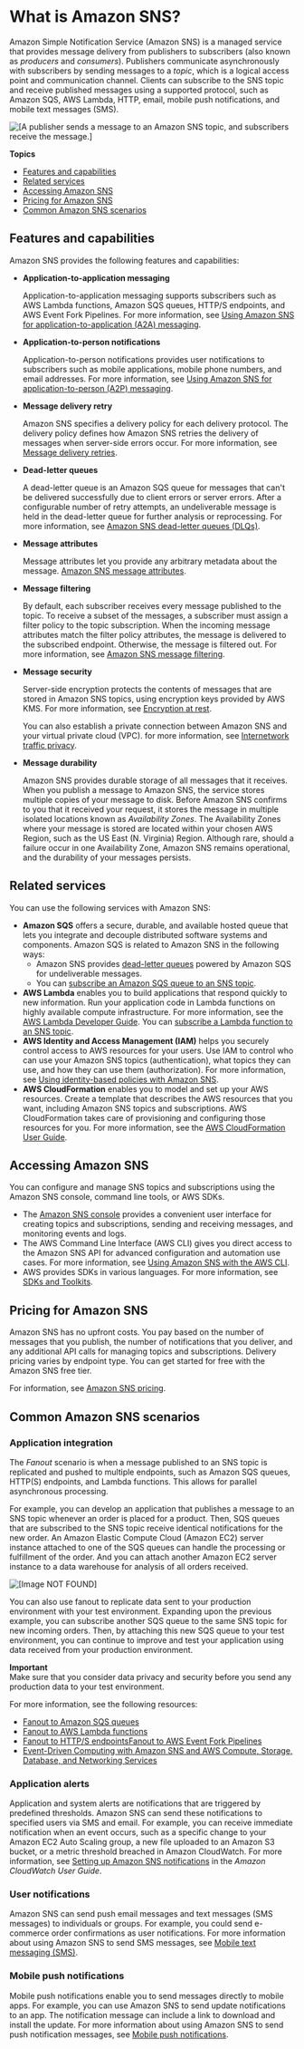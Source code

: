 # What is Amazon SNS?<a name="welcome"></a>

Amazon Simple Notification Service \(Amazon SNS\) is a managed service that provides message delivery from publishers to subscribers \(also known as *producers* and *consumers*\)\. Publishers communicate asynchronously with subscribers by sending messages to a *topic*, which is a logical access point and communication channel\. Clients can subscribe to the SNS topic and receive published messages using a supported protocol, such as Amazon SQS, AWS Lambda, HTTP, email, mobile push notifications, and mobile text messages \(SMS\)\.

![\[A publisher sends a message to an Amazon SNS topic, and subscribers receive the message.\]](http://docs.aws.amazon.com/sns/latest/dg/images/sns-how-works.png)

**Topics**
+ [Features and capabilities](#welcome-features)
+ [Related services](#welcome-related)
+ [Accessing Amazon SNS](#welcome-accessing)
+ [Pricing for Amazon SNS](#welcome-pricing)
+ [Common Amazon SNS scenarios](#sns-common-scenarios)

## Features and capabilities<a name="welcome-features"></a>

Amazon SNS provides the following features and capabilities:
+ **Application\-to\-application messaging** 

  Application\-to\-application messaging supports subscribers such as AWS Lambda functions, Amazon SQS queues, HTTP/S endpoints, and AWS Event Fork Pipelines\. For more information, see [Using Amazon SNS for application\-to\-application \(A2A\) messaging](sns-system-to-system-messaging.md)\. 
+ **Application\-to\-person notifications** 

  Application\-to\-person notifications provides user notifications to subscribers such as mobile applications, mobile phone numbers, and email addresses\. For more information, see [Using Amazon SNS for application\-to\-person \(A2P\) messaging](sns-user-notifications.md)\. 
+ **Message delivery retry** 

  Amazon SNS specifies a delivery policy for each delivery protocol\. The delivery policy defines how Amazon SNS retries the delivery of messages when server\-side errors occur\. For more information, see [Message delivery retries](sns-message-delivery-retries.md)\.
+ **Dead\-letter queues** 

  A dead\-letter queue is an Amazon SQS queue for messages that can't be delivered successfully due to client errors or server errors\. After a configurable number of retry attempts, an undeliverable message is held in the dead\-letter queue for further analysis or reprocessing\. For more information, see [Amazon SNS dead\-letter queues \(DLQs\)](sns-dead-letter-queues.md)\. 
+ **Message attributes** 

  Message attributes let you provide any arbitrary metadata about the message\. [Amazon SNS message attributes](sns-message-attributes.md)\. 
+ **Message filtering** 

  By default, each subscriber receives every message published to the topic\. To receive a subset of the messages, a subscriber must assign a filter policy to the topic subscription\. When the incoming message attributes match the filter policy attributes, the message is delivered to the subscribed endpoint\. Otherwise, the message is filtered out\. For more information, see [Amazon SNS message filtering](sns-message-filtering.md)\. 
+ **Message security** 

  Server\-side encryption protects the contents of messages that are stored in Amazon SNS topics, using encryption keys provided by AWS KMS\. For more information, see [Encryption at rest](sns-server-side-encryption.md)\.

  You can also establish a private connection between Amazon SNS and your virtual private cloud \(VPC\)\. for more information, see [Internetwork traffic privacy](sns-internetwork-traffic-privacy.md)\.
+ **Message durability** 

  Amazon SNS provides durable storage of all messages that it receives\. When you publish a message to Amazon SNS, the service stores multiple copies of your message to disk\. Before Amazon SNS confirms to you that it received your request, it stores the message in multiple isolated locations known as *Availability Zones*\. The Availability Zones where your message is stored are located within your chosen AWS Region, such as the US East \(N\. Virginia\) Region\. Although rare, should a failure occur in one Availability Zone, Amazon SNS remains operational, and the durability of your messages persists\. 

## Related services<a name="welcome-related"></a>

You can use the following services with Amazon SNS:
+ **Amazon SQS** offers a secure, durable, and available hosted queue that lets you integrate and decouple distributed software systems and components\. Amazon SQS is related to Amazon SNS in the following ways:
  + Amazon SNS provides [dead\-letter queues](sns-dead-letter-queues.md) powered by Amazon SQS for undeliverable messages\.
  + You can [subscribe an Amazon SQS queue to an SNS topic](sns-sqs-as-subscriber.md)\.
+ **AWS Lambda** enables you to build applications that respond quickly to new information\. Run your application code in Lambda functions on highly available compute infrastructure\. For more information, see the [AWS Lambda Developer Guide](https://docs.aws.amazon.com/lambda/latest/dg/)\. You can [subscribe a Lambda function to an SNS topic](sns-lambda-as-subscriber.md)\.
+ **AWS Identity and Access Management \(IAM\)** helps you securely control access to AWS resources for your users\. Use IAM to control who can use your Amazon SNS topics \(authentication\), what topics they can use, and how they can use them \(authorization\)\. For more information, see [Using identity\-based policies with Amazon SNS](sns-using-identity-based-policies.md)\.
+ **AWS CloudFormation** enables you to model and set up your AWS resources\. Create a template that describes the AWS resources that you want, including Amazon SNS topics and subscriptions\. AWS CloudFormation takes care of provisioning and configuring those resources for you\. For more information, see the [AWS CloudFormation User Guide](https://docs.aws.amazon.com/AWSCloudFormation/latest/UserGuide/)\.

## Accessing Amazon SNS<a name="welcome-accessing"></a>

You can configure and manage SNS topics and subscriptions using the Amazon SNS console, command line tools, or AWS SDKs\.
+ The [Amazon SNS console](https://console.aws.amazon.com/sns/v3/home) provides a convenient user interface for creating topics and subscriptions, sending and receiving messages, and monitoring events and logs\.
+ The AWS Command Line Interface \(AWS CLI\) gives you direct access to the Amazon SNS API for advanced configuration and automation use cases\. For more information, see [Using Amazon SNS with the AWS CLI](https://docs.aws.amazon.com/cli/latest/userguide/cli-services-sns.html)\.
+ AWS provides SDKs in various languages\. For more information, see [SDKs and Toolkits](https://aws.amazon.com/getting-started/tools-sdks/)\.

## Pricing for Amazon SNS<a name="welcome-pricing"></a>

Amazon SNS has no upfront costs\. You pay based on the number of messages that you publish, the number of notifications that you deliver, and any additional API calls for managing topics and subscriptions\. Delivery pricing varies by endpoint type\. You can get started for free with the Amazon SNS free tier\.

For information, see [Amazon SNS pricing](https://aws.amazon.com/sns/pricing/)\.

## Common Amazon SNS scenarios<a name="sns-common-scenarios"></a>

### Application integration<a name="SNSFanoutScenario"></a>

The *Fanout* scenario is when a message published to an SNS topic is replicated and pushed to multiple endpoints, such as Amazon SQS queues, HTTP\(S\) endpoints, and Lambda functions\. This allows for parallel asynchronous processing\.

For example, you can develop an application that publishes a message to an SNS topic whenever an order is placed for a product\. Then, SQS queues that are subscribed to the SNS topic receive identical notifications for the new order\. An Amazon Elastic Compute Cloud \(Amazon EC2\) server instance attached to one of the SQS queues can handle the processing or fulfillment of the order\. And you can attach another Amazon EC2 server instance to a data warehouse for analysis of all orders received\.

![\[Image NOT FOUND\]](http://docs.aws.amazon.com/sns/latest/dg/images/sns-fanout.png)

You can also use fanout to replicate data sent to your production environment with your test environment\. Expanding upon the previous example, you can subscribe another SQS queue to the same SNS topic for new incoming orders\. Then, by attaching this new SQS queue to your test environment, you can continue to improve and test your application using data received from your production environment\.

**Important**  
Make sure that you consider data privacy and security before you send any production data to your test environment\.

For more information, see the following resources:
+ [Fanout to Amazon SQS queues](sns-sqs-as-subscriber.md)
+ [Fanout to AWS Lambda functions](sns-lambda-as-subscriber.md)
+ [Fanout to HTTP/S endpointsFanout to AWS Event Fork Pipelines](sns-http-https-endpoint-as-subscriber.md)
+ [ Event\-Driven Computing with Amazon SNS and AWS Compute, Storage, Database, and Networking Services](https://aws.amazon.com/blogs/compute/event-driven-computing-with-amazon-sns-compute-storage-database-and-networking-services/) 

### Application alerts<a name="SNSAlertsScenario"></a>

Application and system alerts are notifications that are triggered by predefined thresholds\. Amazon SNS can send these notifications to specified users via SMS and email\. For example, you can receive immediate notification when an event occurs, such as a specific change to your Amazon EC2 Auto Scaling group, a new file uploaded to an Amazon S3 bucket, or a metric threshold breached in Amazon CloudWatch\. For more information, see [Setting up Amazon SNS notifications](https://docs.aws.amazon.com/AmazonCloudWatch/latest/monitoring/US_SetupSNS.html) in the *Amazon CloudWatch User Guide*\.

### User notifications<a name="SNSPushMessaging"></a>

Amazon SNS can send push email messages and text messages \(SMS messages\) to individuals or groups\. For example, you could send e\-commerce order confirmations as user notifications\. For more information about using Amazon SNS to send SMS messages, see [Mobile text messaging \(SMS\)](sns-mobile-phone-number-as-subscriber.md)\.

### Mobile push notifications<a name="SNSMobilePushScenario"></a>

Mobile push notifications enable you to send messages directly to mobile apps\. For example, you can use Amazon SNS to send update notifications to an app\. The notification message can include a link to download and install the update\. For more information about using Amazon SNS to send push notification messages, see [Mobile push notifications](sns-mobile-application-as-subscriber.md)\.